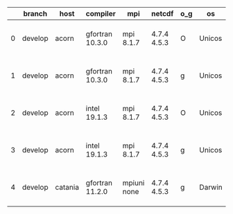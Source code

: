 |    | branch   | host    | compiler        | mpi         | netcdf      | o_g   | os     | build   |   u_pass |   u_fail |   s_pass |   s_fail |   e_pass |   e_fail |   nuopc_pass |   nuopc_fail | artifacts_hash                                                                                                                                           | modified                  |
|----|----------|---------|-----------------|-------------|-------------|-------|--------|---------|----------|----------|----------|----------|----------|----------|--------------|--------------|----------------------------------------------------------------------------------------------------------------------------------------------------------|---------------------------|
|  0 | develop  | acorn   | gfortran 10.3.0 | mpi 8.1.7   | 4.7.4 4.5.3 | O     | Unicos | pass    |    13661 |        0 |       49 |        0 |       80 |        0 |           50 |            0 | [artifacts](https://github.com/esmf-org/esmf-test-artifacts/tree/84ac00b23f549dcb130d5a162aa72a99157e0b9f/develop/acorn/gfortran/10.3.0/O/mpi/8.1.7)     | 2022-04-15 01:51:28 +0000 |
|  1 | develop  | acorn   | gfortran 10.3.0 | mpi 8.1.7   | 4.7.4 4.5.3 | g     | Unicos | pass    |    13661 |        0 |       49 |        0 |       80 |        0 |           50 |            0 | [artifacts](https://github.com/esmf-org/esmf-test-artifacts/tree/99432eabe39fb244ec034c97c36f2b928ca988c9/develop/acorn/gfortran/10.3.0/g/mpi/8.1.7)     | 2022-04-15 01:58:05 +0000 |
|  2 | develop  | acorn   | intel 19.1.3    | mpi 8.1.7   | 4.7.4 4.5.3 | O     | Unicos | pass    |    13661 |        0 |       49 |        0 |       80 |        0 |           50 |            0 | [artifacts](https://github.com/esmf-org/esmf-test-artifacts/tree/85a1b1f654ade789ee059c623edf73576825d4f1/develop/acorn/intel/19.1.3/O/mpi/8.1.7)        | 2022-04-15 01:54:53 +0000 |
|  3 | develop  | acorn   | intel 19.1.3    | mpi 8.1.7   | 4.7.4 4.5.3 | g     | Unicos | pass    |    13661 |        0 |       49 |        0 |       80 |        0 |           50 |            0 | [artifacts](https://github.com/esmf-org/esmf-test-artifacts/tree/f8adb00ef20caab46a6a4c7ea9f87e7e1a7ea452/develop/acorn/intel/19.1.3/g/mpi/8.1.7)        | 2022-04-15 01:54:31 +0000 |
|  4 | develop  | catania | gfortran 11.2.0 | mpiuni none | 4.7.4 4.5.3 | g     | Darwin | pass    |    12135 |        0 |        8 |        0 |       43 |        0 |            0 |           50 | [artifacts](https://github.com/esmf-org/esmf-test-artifacts/tree/8bdd3e1020fefedca24707a6c68ae6ea63a565c3/develop/catania/gfortran/11.2.0/g/mpiuni/none) | 2022-04-14 17:53:19 -0600 |